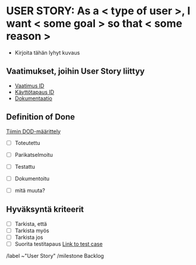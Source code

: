 # __USER STORY: As a < type of user >, I want < some goal > so that < some reason >__

* Kirjoita tähän lyhyt kuvaus 

## Vaatimukset, joihin User Story liittyy 

* [Vaatimus ID]()
* [Käyttötapaus ID]()
* [Dokumentaatio]()

## Definition of Done

[Tiimin DOD-määrittely](https://gitlab.labranet.jamk.fi/jamkit/project-templates/opf-2021-ttc2070-core-template-v1/-/blob/master/dokumentit/10-Projektihallinta/definition_of_done.md)

- [ ] Toteutettu
- [ ] Parikatselmoitu
- [ ] Testattu
- [ ] Dokumentoitu
- [ ] mitä muuta?


## Hyväksyntä kriteerit

- [ ] Tarkista, että
- [ ] Tarkista myös
- [ ] Tarkista jos
- [ ] Suorita testitapaus [Link to test case]()

/label ~"User Story"
/milestone Backlog
